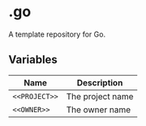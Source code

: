 # .go

A template repository for Go.

## Variables

| Name          | Description      |
| ------------- | ---------------- |
| `<<PROJECT>>` | The project name |
| `<<OWNER>>`   | The owner name   |
